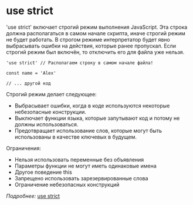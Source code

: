 # use strict

'use strict' включает строгий режим выполнения JavaScript. Эта строка должна располагаться в самом начале скрипта, иначе
строгий режим не будет работать. В строгом режиме интерпретатор будет явно выбрасывать ошибки на действия, которые ранее
пропускал. Если строгий режим был включён, то отключить его для файла уже нельзя.

```
'use strict' // Располагаем строку в самом начале файла!

const name = 'Alex'

// ... другой код

```

Строгий режим делает следующее:

- Выбрасывает ошибки, когда в коде используются некоторые небезопасные конструкции.
- Выключает функции языка, которые запутывают код и потому не должны использоваться.
- Предотвращает использование слов, которые могут быть использованы в качестве ключевых в будущем.

Ограничения:

- Нельзя использовать переменные без объявления
- Параметры функции не могут иметь одинаковые имена
- Другое поведение this
- Запрещено использовать зарезервированные слова
- Ограничение небезопасных конструкций

*Подробнее:* [use strict](https://doka.guide/js/use-strict/)
